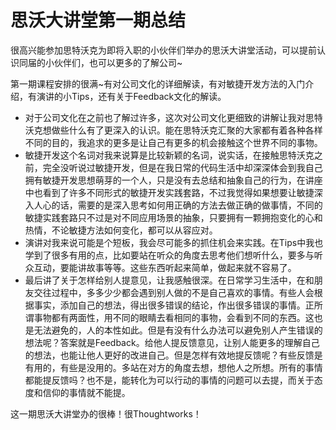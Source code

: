 # 思沃大讲堂第一期总结

很高兴能参加思特沃克为即将入职的小伙伴们举办的思沃大讲堂活动，可以提前认识同届的小伙伴们，也可以更多的了解公司~

第一期课程安排的很满~有对公司文化的详细解读，有对敏捷开发方法的入门介绍，有演讲的小Tips，还有关于Feedback文化的解读。

- 对于公司文化在之前也了解过许多，这次对公司文化更细致的讲解让我对思特沃克想做些什么有了更深入的认识。能在思特沃克汇聚的大家都有着各种各样不同的目的，我追求的更多是让自己有更多的机会接触这个世界不同的事物。
- 敏捷开发这个名词对我来说算是比较新颖的名词，说实话，在接触思特沃克之前，完全没听说过敏捷开发，但是在我日常的代码生活中却深深体会到我自己拥有敏捷开发思想萌芽的一个人，只是没有去总结和抽象自己的行为，在讲座中也看到了许多不同形式的敏捷开发实践套路，不过我觉得如果想要让敏捷深入人心的话，需要的是深入思考如何用正确的方法去做正确的做事情，不同的敏捷实践套路只不过是对不同应用场景的抽象，只要拥有一颗拥抱变化的心和热情，不论敏捷方法如何变化，都可以从容应对。
- 演讲对我来说可能是个短板，我会尽可能多的抓住机会来实践。在Tips中我也学到了很多有用的点，比如要站在听众的角度去思考他们想听什么，要多与听众互动，要能讲故事等等。这些东西听起来简单，做起来就不容易了。
- 最后讲了关于怎样给别人提意见，让我感触很深。在日常学习生活中，在和朋友交往过程中，多多少少都会遇到别人做的不是自己喜欢的事情。有些人会根据事实，添加自己的想法，得出很多错误的结论，作出很多错误的事情。正所谓事物都有两面性，用不同的眼睛去看相同的事物，会看到不同的东西。这也是无法避免的，人的本性如此。但是有没有什么办法可以避免别人产生错误的想法呢？答案就是Feedback。给他人提反馈意见，让别人能更多的理解自己的想法，也能让他人更好的改进自己。但是怎样有效地提反馈呢？有些反馈是有用的，有些是没用的。多站在对方的角度去想，想他人之所想。所有的事情都能提反馈吗？也不是，能转化为可以行动的事情的问题可以去提，而关于态度和信仰的事情就不能提。

这一期思沃大讲堂办的很棒！很Thoughtworks！
